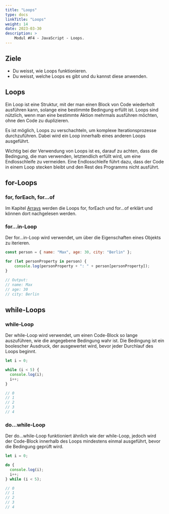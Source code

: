 ```yaml
---
title: "Loops"
type: docs
linkTitle: "Loops"
weight: 14
date: 2023-03-30
description: >
    Modul #F4 - JavaScript - Loops.
---
```


## Ziele
* Du weisst, wie Loops funktionieren.
* Du weisst, welche Loops es gibt und du kannst diese anwenden.

## Loops
Ein Loop ist eine Struktur, mit der man einen Block von Code wiederholt ausführen kann, solange eine bestimmte Bedingung erfüllt ist. Loops sind nützlich, wenn man eine bestimmte Aktion mehrmals ausführen möchten, ohne den Code zu duplizieren.

Es ist möglich, Loops zu verschachteln, um komplexe Iterationsprozesse durchzuführen. Dabei wird ein Loop innerhalb eines anderen Loops ausgeführt.

Wichtig bei der Verwendung von Loops ist es, darauf zu achten, dass die Bedingung, die man verwenden, letztendlich erfüllt wird, um eine Endlosschleife zu vermeiden. Eine Endlosschleife führt dazu, dass der Code in einem Loop stecken bleibt und den Rest des Programms nicht ausführt.

## for-Loops
### for, forEach, for...of
Im Kapitel [Arrays](../../../../en/docs/web/javascript/13_js_arrays.md#iterieren) werden die Loops for, forEach und for...of erklärt und können dort nachgelesen werden.


### for...in-Loop
Der for...in-Loop wird verwendet, um über die Eigenschaften eines Objekts zu iterieren.

```javascript
const person = { name: "Max", age: 30, city: "Berlin" };

for (let personProperty in person) {
    console.log(personProperty + ": " + person[personProperty]);
}

// Output:
// name: Max
// age: 30
// city: Berlin
```

## while-Loops
### while-Loop
Der while-Loop wird verwendet, um einen Code-Block so lange auszuführen, wie die angegebene Bedingung wahr ist. Die Bedingung ist ein boolescher Ausdruck, der ausgewertet wird, bevor jeder Durchlauf des Loops beginnt.

```javascript
let i = 0;

while (i < 5) {
  console.log(i);
  i++;
}

// 0
// 1
// 2
// 3
// 4
```

### do...while-Loop
Der do...while-Loop funktioniert ähnlich wie der while-Loop, jedoch wird der Code-Block innerhalb des Loops mindestens einmal ausgeführt, bevor die Bedingung geprüft wird.

```javascript
let i = 0;

do {
  console.log(i);
  i++;
} while (i < 5);

// 0
// 1
// 2
// 3
// 4
```